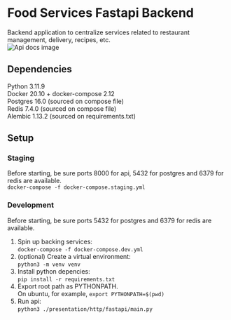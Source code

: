 # Food Services Fastapi Backend

Backend application to centralize services related to restaurant management, delivery, recipes, etc.  
![Api docs image](https://drive.google.com/file/d/1oPS0CMFyaEPzrnWnng0ka9whX9Tef86C/view)


## Dependencies 
Python 3.11.9  
Docker 20.10 + docker-compose 2.12  
Postgres 16.0 (sourced on compose file)    
Redis 7.4.0 (sourced on compose file)  
Alembic 1.13.2 (sourced on requirements.txt)

## Setup
### Staging
Before starting, be sure ports 8000 for api, 5432 for postgres and 6379 for redis are available.  
`docker-compose -f docker-compose.staging.yml`

### Development
Before starting, be sure ports 5432 for postgres and 6379 for redis are available.  
1. Spin up backing services:  
   `docker-compose -f docker-compose.dev.yml`
2. (optional) Create a virtual environment:  
   `python3 -m venv venv`
3. Install python depencies:  
   `pip install -r requirements.txt`
4. Export root path as PYTHONPATH.  
   On ubuntu, for example, `export PYTHONPATH=$(pwd)`
5. Run api:  
   `python3 ./presentation/http/fastapi/main.py`
